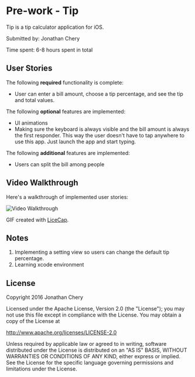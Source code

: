 # Pre-work - Tip

Tip is a tip calculator application for iOS.

Submitted by: Jonathan Chery

Time spent: 6-8 hours spent in total

## User Stories

The following **required** functionality is complete:

* User can enter a bill amount, choose a tip percentage, and see the tip and total values.

The following **optional** features are implemented:
*  UI animations
*  Making sure the keyboard is always visible and the bill amount is always the first responder. This way the user doesn't have to tap anywhere to use this app. Just launch the app and start typing.

The following **additional** features are implemented:

* Users can split the bill among people

## Video Walkthrough 

Here's a walkthrough of implemented user stories:

<img src= 'http://i.imgur.com/EHqLEcf.gif' title='Video Walkthrough' alt='Video Walkthrough' />

GIF created with [LiceCap](http://www.cockos.com/licecap/).

## Notes

1) Implementing a setting view so users can change the default tip percentage. 
2) Learning xcode environment

## License

Copyright 2016 Jonathan Chery

Licensed under the Apache License, Version 2.0 (the "License");
you may not use this file except in compliance with the License.
You may obtain a copy of the License at

http://www.apache.org/licenses/LICENSE-2.0

Unless required by applicable law or agreed to in writing, software
distributed under the License is distributed on an "AS IS" BASIS,
WITHOUT WARRANTIES OR CONDITIONS OF ANY KIND, either express or implied.
See the License for the specific language governing permissions and
limitations under the License.
